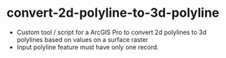 # convert-2d-polyline-to-3d-polyline

* Custom tool / script for a ArcGIS Pro to convert 2d polylines to 3d polylines based on values on a surface raster
* Input polyline feature must have only one record.
